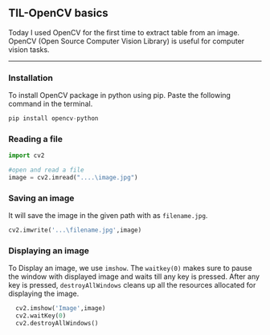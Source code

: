 ## TIL-OpenCV basics

Today I used OpenCV for the first time to extract table from an image.
OpenCV (Open Source Computer Vision Library) is useful for computer vision tasks.

---

### Installation
To install OpenCV package in python using pip. Paste the following command in the terminal.
```python
pip install opencv-python
```

### Reading a file

```python
import cv2

#open and read a file
image = cv2.imread("....\image.jpg")
```

### Saving an image

It will save the image in the given path with as `filename.jpg`.
```python
cv2.imwrite('...\filename.jpg',image)
```

### Displaying an image

To Display an image, we use `imshow`. The `waitkey(0)` makes sure to pause the window with displayed image and waits till any key is pressed. After any key is pressed, `destroyAllWindows` cleans up all the resources allocated for displaying the image.
```python
  cv2.imshow('Image',image)
  cv2.waitKey(0)
  cv2.destroyAllWindows()
```

